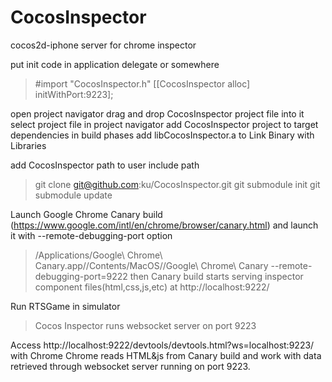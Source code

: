 CocosInspector
==============

cocos2d-iphone server for chrome inspector

put init code in application delegate or somewhere
>#import "CocosInspector.h"
>[[CocosInspector alloc] initWithPort:9223];

open project navigator
drag and drop CocosInspector project file into it
select project file in project navigator
add CocosInspector project to target dependencies in build phases
add libCocosInspector.a to Link Binary with Libraries

add CocosInspector path to user include path

>git clone git@github.com:ku/CocosInspector.git
>git submodule init
>git submodule update

Launch Google Chrome Canary build (https://www.google.com/intl/en/chrome/browser/canary.html) and launch it with --remote-debugging-port option
>  /Applications/Google\ Chrome\ Canary.app//Contents/MacOS//Google\ Chrome\ Canary --remote-debugging-port=9222
  then Canary build starts serving inspector component files(html,css,js,etc) at http://localhost:9222/
  
Run RTSGame in simulator
>  Cocos Inspector runs websocket server on port 9223
  
Access http://localhost:9222/devtools/devtools.html?ws=localhost:9223/ with Chrome
  Chrome reads HTML&js from Canary build and work with data retrieved through websocket server running on port 9223.
